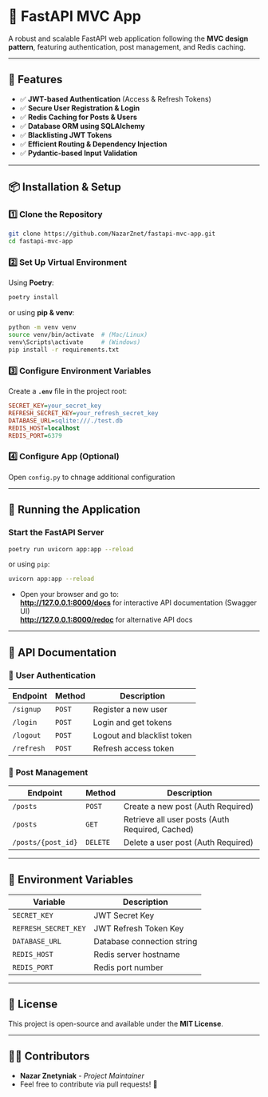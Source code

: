# 🚀 FastAPI MVC App

A robust and scalable FastAPI web application following the **MVC design pattern**, featuring authentication, post management, and Redis caching.

---

## 📌 Features
- ✅ **JWT-based Authentication** (Access & Refresh Tokens)
- ✅ **Secure User Registration & Login**
- ✅ **Redis Caching for Posts & Users**
- ✅ **Database ORM using SQLAlchemy**
- ✅ **Blacklisting JWT Tokens**
- ✅ **Efficient Routing & Dependency Injection**
- ✅ **Pydantic-based Input Validation**

---

## 📦 Installation & Setup
### 1️⃣ Clone the Repository
```sh
git clone https://github.com/NazarZnet/fastapi-mvc-app.git
cd fastapi-mvc-app
```

### 2️⃣ Set Up Virtual Environment
Using **Poetry**:
```sh
poetry install
```
or using **pip & venv**:
```sh
python -m venv venv
source venv/bin/activate  # (Mac/Linux)
venv\Scripts\activate     # (Windows)
pip install -r requirements.txt
```

### 3️⃣ Configure Environment Variables
Create a **`.env`** file in the project root:
```ini
SECRET_KEY=your_secret_key
REFRESH_SECRET_KEY=your_refresh_secret_key
DATABASE_URL=sqlite:///./test.db
REDIS_HOST=localhost
REDIS_PORT=6379
```

### 4️⃣ Configure App (Optional)
Open `config.py` to chnage additional configuration


---

## 🚀 Running the Application
### **Start the FastAPI Server**
```sh
poetry run uvicorn app:app --reload
```
or using `pip`:
```sh
uvicorn app:app --reload
```

- Open your browser and go to:  
  **http://127.0.0.1:8000/docs** for interactive API documentation (Swagger UI)  
  **http://127.0.0.1:8000/redoc** for alternative API docs  

---

## 📌 API Documentation

### 📝 **User Authentication**
| Endpoint       | Method | Description |
|---------------|--------|-------------|
| `/signup`     | `POST` | Register a new user |
| `/login`      | `POST` | Login and get tokens |
| `/logout`     | `POST` | Logout and blacklist token |
| `/refresh`    | `POST` | Refresh access token |

### 📝 **Post Management**
| Endpoint       | Method  | Description |
|---------------|---------|-------------|
| `/posts`      | `POST`  | Create a new post (Auth Required) |
| `/posts`      | `GET`   | Retrieve all user posts (Auth Required, Cached) |
| `/posts/{post_id}` | `DELETE` | Delete a user post (Auth Required) |


---

## 🔹 Environment Variables
| Variable | Description |
|----------|-------------|
| `SECRET_KEY` | JWT Secret Key |
| `REFRESH_SECRET_KEY` | JWT Refresh Token Key |
| `DATABASE_URL` | Database connection string |
| `REDIS_HOST` | Redis server hostname |
| `REDIS_PORT` | Redis port number |


---

## 📜 License
This project is open-source and available under the **MIT License**.

---

## 👨‍💻 Contributors
- **Nazar Znetyniak** - _Project Maintainer_
- Feel free to contribute via pull requests! 🚀